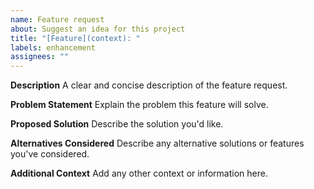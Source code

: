 ```yaml
---
name: Feature request
about: Suggest an idea for this project
title: "[Feature](context): "
labels: enhancement
assignees: ""
---
```


**Description**
A clear and concise description of the feature request.

**Problem Statement**
Explain the problem this feature will solve.

**Proposed Solution**
Describe the solution you'd like.

**Alternatives Considered**
Describe any alternative solutions or features you've considered.

**Additional Context**
Add any other context or information here.
